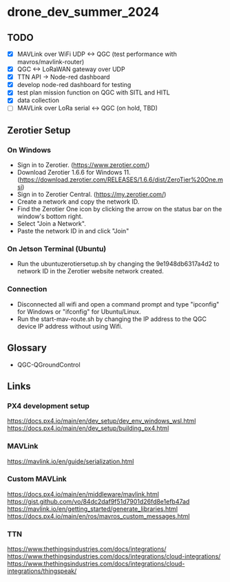 ﻿# drone_dev_summer_2024
## TODO
- [X] MAVLink over WiFi UDP <-> QGC (test performance with mavros/mavlink-router)
- [X] QGC <-> LoRaWAN gateway over UDP 
- [X] TTN API -> Node-red dashboard
- [X] develop node-red dashboard for testing
- [X] test plan mission function on QGC with SITL and HITL
- [X] data collection
- [ ] MAVLink over LoRa serial <-> QGC (on hold, TBD)

## Zerotier Setup
### On Windows 
- Sign in to Zerotier. (https://www.zerotier.com/)
- Download Zerotier 1.6.6 for Windows 11. (https://download.zerotier.com/RELEASES/1.6.6/dist/ZeroTier%20One.msi)
- Sign in to Zerotier Central. (https://my.zerotier.com/)
- Create a network and copy the network ID.
- Find the Zerotier One icon by clicking the arrow on the status bar on the window's bottom right.
- Select "Join a Network".
- Paste the network ID in and click "Join"

### On Jetson Terminal (Ubuntu)
- Run the ubuntuzerotiersetup.sh by changing the 9e1948db6317a4d2 to network ID in the Zerotier website network created.

### Connection
- Disconnected all wifi and open a command prompt and type "ipconfig" for Windows or "ifconfig" for Ubuntu/Linux.  
- Run the start-mav-route.sh by changing the IP address to the QGC device IP address without using Wifi.

## Glossary
- QGC-QGroundControl

## Links
### PX4 development setup
https://docs.px4.io/main/en/dev_setup/dev_env_windows_wsl.html  
https://docs.px4.io/main/en/dev_setup/building_px4.html  

### MAVLink 
https://mavlink.io/en/guide/serialization.html   

### Custom MAVLink
https://docs.px4.io/main/en/middleware/mavlink.html  
https://gist.github.com/vo/84dc2daf9f51d7901d26fd8e1efb47ad  
https://mavlink.io/en/getting_started/generate_libraries.html  
https://docs.px4.io/main/en/ros/mavros_custom_messages.html  

### TTN
https://www.thethingsindustries.com/docs/integrations/  
https://www.thethingsindustries.com/docs/integrations/cloud-integrations/  
https://www.thethingsindustries.com/docs/integrations/cloud-integrations/thingspeak/  
